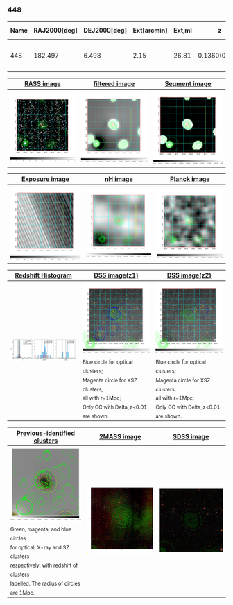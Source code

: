 <div STYLE="page-break-after: always;"></div>

### 448

|Name|RAJ2000[deg]|DEJ2000[deg] |Ext[arcmin]| Ext,ml | z | z_src| C|GC(XSZ,Delta_z<0.01)| GC(OPT,Delta_z<0.01)|GC| R_sig[arcmin] | R500[arcmin] | R500[Mpc]| CRsig[c/s] | CR500[c/s] |L500[1E44 erg/s]|F500[1E-12 erg/s/cm^2]| M500[1E14 Msun]|Tx[keV]|Cnt_sig|Beta|Rc[arcmin]|Comment|Alias|
|---|---|---|---|---|---|------|---|--------|---------|----------|---|---|---|---|---|---|---|---|---|---|---|---|---|---|
|448| 182.497| 6.498| 2.15| 26.81| 0.1360(0.005)| z1, z_xsz| B| F20| C, N, RM, W| C, F20, N, W| 15.625| 6.496| 0.938| 0.160(0.035)| 0.146(0.032)| 1.449(0.224)| 2.948(0.455)| 2.68(0.20)| 4.11(0.20)| 57.6| 0.842(-0.146+0.111)| 4.613(-1.028+0.776)| -| t069|

|[RASS image](../image/448/448_img.pdf)|[filtered image](../image/448/448_fil.pdf)|[Segment image](../image/448/448_seg.pdf)|
|-------------------|--------------------|-------------------|
| <img src="../image/448/448_img.png" width="300">  | <img src="../image/448/448_fil.png" width="300">   | <img src="../image/448/448_seg.png" width="300">  |

|[Exposure image](../image/448/448_mex.pdf)| [nH image](../image/448/448_nh.pdf)| [Planck image](../image/448/448_p.pdf)|
|-------------------|--------------------|-------------------|
|<img src="../image/448/448_mex.png" width="300">   | <img src="../image/448/448_nh.png" width="300">    | <img src="../image/448/448_p.png" width="300"> |

|[Redshift Histogram](../image/448/448_zg.pdf) | [DSS image(z1)](../image/448/448_dss_z1.pdf)      |  [DSS image(z2)](../image/448/448_dss_z2.pdf)    |
|-------------------|--------------------|-------------------|
|<img src="../image/448/448_zg.png" width="300"> |<img src="../image/448/448_dss_z1.png" width="300"> <sub><br>Blue circle for optical clusters; <br>Magenta circle for XSZ clusters; <br>all with r=1Mpc; <br>Only GC with Delta_z<0.01 are shown. </sub>| <img src="../image/448/448_dss_z2.png" width="300"><sub><br>Blue circle for optical clusters; <br>Magenta circle for XSZ clusters; <br>all with r=1Mpc; <br>Only GC with Delta_z<0.01 are shown. </sub> |

|[Previous-identified clusters](../image/448/448_gc.pdf) | [2MASS image](../image/448/448_2mass.pdf)      |[SDSS image](../image/448/448_sdss.pdf)   |
|-------------------|-------------------|-------------------|
|<img src=../image/448/448_gc.png width="300"> <br><sub>Green, magenta, and blue circles <br>for optical, X-ray and SZ clusters <br>respectively, with redshift of clusters <br>labelled. The radius of circles <br>are 1Mpc.</sub>|<img src="../image/448/448_2mass.png" width="300">  | <img src="../image/448/448_sdss.png" width="300">  |




